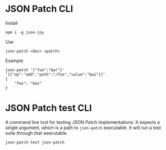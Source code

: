 # JSON Patch CLI

Install

```
npm i -g json-joy
```

Use

```
json-patch <doc> <patch>
```

Example

```
json-patch '{"foo":"bar"}' '[{"op":"add","path":"/foo","value":"baz"}]'
{
    "foo": "baz"
}
```

# JSON Patch test CLI

A command line tool for testing JSON Patch implementations. It expects a single
argument, which is a path to `json-patch` executable. It will run a test suite
through that executable.

```
json-patch-test json-patch
```
